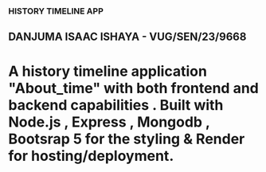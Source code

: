 ### HISTORY TIMELINE APP
## DANJUMA ISAAC ISHAYA - VUG/SEN/23/9668
# A history timeline application "About_time" with both frontend and backend capabilities . Built with Node.js , Express , Mongodb , Bootsrap 5 for the styling & Render for hosting/deployment.